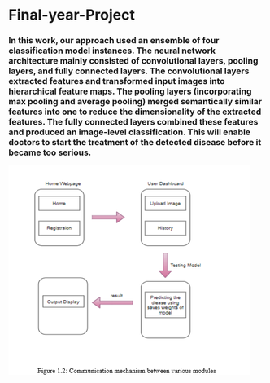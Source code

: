 # Final-year-Project

### In this work, our approach used an ensemble of four classification model instances. The neural network architecture mainly consisted of convolutional layers, pooling layers, and fully connected layers. The convolutional layers extracted features and transformed input images into hierarchical feature maps. The pooling layers (incorporating max pooling and average pooling) merged semantically similar features into one to reduce the dimensionality of the extracted features. The fully connected layers combined these features and produced an image-level classification. This will enable doctors to start the treatment of the detected disease before it became too serious. 


![](https://github.com/vk2611/Final-year-Project/blob/master/Prro.PNG)
